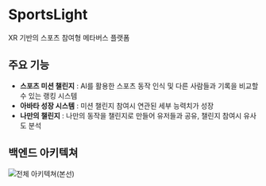 # SportsLight 
XR 기반의 스포츠 참여형 메타버스 플랫폼

## 주요 기능

- **스포츠 미션 챌린지** : AI를 활용한 스포츠 동작 인식 및 다른 사람들과 기록을 비교할 수 있는 랭킹 시스템
- **아바타 성장 시스템** : 미션 챌린지 참여시 연관된 세부 능력치가 성장
- **나만의 챌린지** : 나만의 동작을 챌린지로 만들어 유저들과 공유, 챌린지 참여시 유사도 분석

## 백엔드 아키텍쳐

![전체 아키텍쳐(본선)](https://github.com/user-attachments/assets/52b17a1d-d45b-4078-9a14-9ec97e99abb8)


